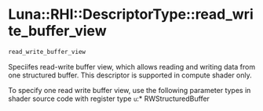 # Luna::RHI::DescriptorType::read_write_buffer_view

```c++
read_write_buffer_view
```

Speciifes read-write buffer view, which allows reading and writing data from one structured buffer. This descriptor is supported in compute shader only. 

To specify one read write buffer view, use the following parameter types in shader source code with register type `u`:* RWStructuredBuffer 

